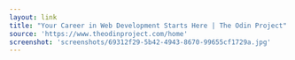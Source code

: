 ```yaml
---
layout: link
title: "Your Career in Web Development Starts Here | The Odin Project"
source: 'https://www.theodinproject.com/home'
screenshot: 'screenshots/69312f29-5b42-4943-8670-99655cf1729a.jpg'
---
```


